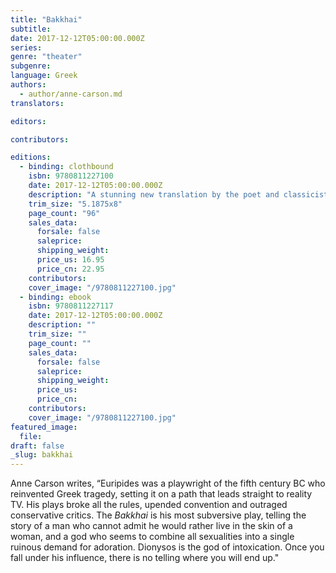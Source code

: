 ```yaml
---
title: "Bakkhai"
subtitle:
date: 2017-12-12T05:00:00.000Z
series:
genre: "theater"
subgenre:
language: Greek
authors:
  - author/anne-carson.md
translators:

editors:

contributors:

editions:
  - binding: clothbound
    isbn: 9780811227100
    date: 2017-12-12T05:00:00.000Z
    description: "A stunning new translation by the poet and classicist Anne Carson, first performed in 2015 at the Almeida Theatre in London "
    trim_size: "5.1875x8"
    page_count: "96"
    sales_data:
      forsale: false
      saleprice:
      shipping_weight:
      price_us: 16.95
      price_cn: 22.95
    contributors:
    cover_image: "/9780811227100.jpg"
  - binding: ebook
    isbn: 9780811227117
    date: 2017-12-12T05:00:00.000Z
    description: ""
    trim_size: ""
    page_count: ""
    sales_data:
      forsale: false
      saleprice:
      shipping_weight:
      price_us:
      price_cn:
    contributors:
    cover_image: "/9780811227100.jpg"
featured_image:
  file:
draft: false
_slug: bakkhai
---
```


Anne Carson writes, “Euripides was a playwright of the fifth century BC who reinvented Greek tragedy, setting it on a path that leads straight to reality TV. His plays broke all the rules, upended convention and outraged conservative critics. The _Bakkhai_ is his most subversive play, telling the story of a man who cannot admit he would rather live in the skin of a woman, and a god who seems to combine all sexualities into a single ruinous demand for adoration. Dionysos is the god of intoxication. Once you fall under his influence, there is no telling where you will end up."

